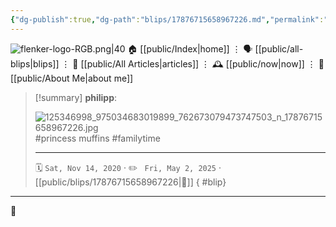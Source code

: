 ```yaml
---
{"dg-publish":true,"dg-path":"blips/17876715658967226.md","permalink":"/blips/17876715658967226/","title":"philipp on instagram @ 2020-11-14","created":"2020-11-14T16:00:00","updated":"2025-05-02T17:43:07"}
---
```



<div class="transclusion internal-embed is-loaded"><div class="markdown-embed">




![flenker-logo-RGB.png|40](/img/user/attachments/flenker-logo-RGB.png)
🏠 [[public/Index\|home]]  ⋮ 🗣️ [[public/all-blips\|blips]] ⋮  📝 [[public/All Articles\|articles]]  ⋮ 🕰️ [[public/now\|now]] ⋮ 🪪 [[public/About Me\|about me]]


</div></div>


> [!summary] **philipp**:
>
> ![125346998_975034683019899_762673079473747503_n_17876715658967226.jpg](/img/user/attachments/125346998_975034683019899_762673079473747503_n_17876715658967226.jpg)
> #princess muffins #familytime
> - - -
>
> 🗓️ <code>Sat, Nov 14, 2020</code>  · ✏️ <code> Fri, May 2, 2025</code>  · [[public/blips/17876715658967226\|🔗]]
{ #blip}


- - -

 👾

